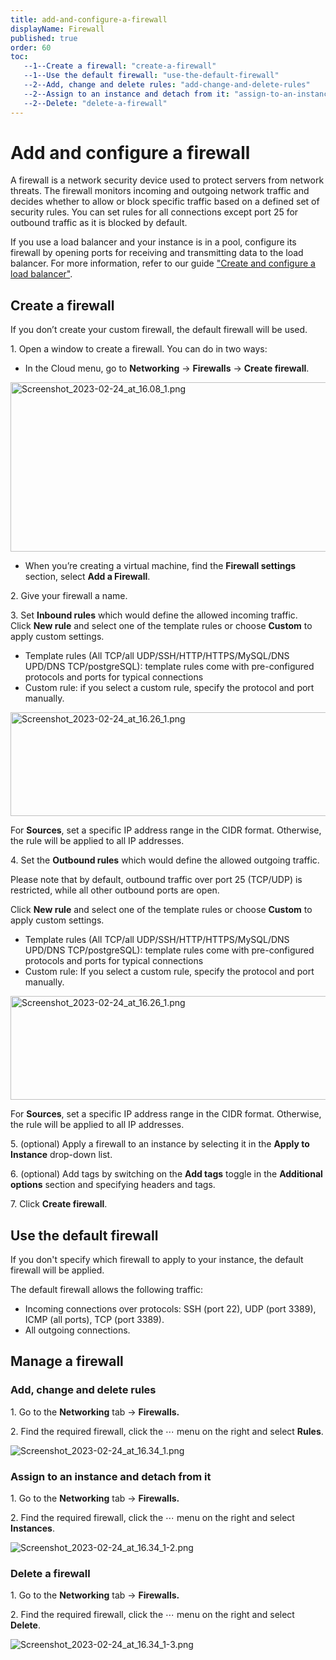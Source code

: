 ```yaml
---
title: add-and-configure-a-firewall
displayName: Firewall
published: true
order: 60
toc:
   --1--Create a firewall: "create-a-firewall"
   --1--Use the default firewall: "use-the-default-firewall"
   --2--Add, change and delete rules: "add-change-and-delete-rules"
   --2--Assign to an instance and detach from it: "assign-to-an-instance-and-detach-from-it"
   --2--Delete: "delete-a-firewall"
---
```

# Add and configure a firewall

A firewall is a network security device used to protect servers from network threats. The firewall monitors incoming and outgoing network traffic and decides whether to allow or block specific traffic based on a defined set of security rules. You can set rules for all connections except port 25 for outbound traffic as it is blocked by default.

If you use a load balancer and your instance is in a pool, configure its firewall by opening ports for receiving and transmitting data to the load balancer. For more information, refer to our guide <a href=“https://gcore.com/docs/cloud/networking/create-and-configure-a-load-balancer” target="_blank">"Create and configure a load balancer"</a>.

## Create a firewall

If you don’t create your custom firewall, the default firewall will be used.

1\. Open a window to create a firewall. You can do in two ways:

*   In the Cloud menu, go to **Networking** → **Firewalls** → **Create firewall**.  

 <img src="https://support.gcore.com/hc/article_attachments/13257548714001" alt="Screenshot_2023-02-24_at_16.08_1.png" width="580" height="271">  
    
*   When you’re creating a virtual machine, find the **Firewall settings** section, select **Add a Firewall**. 

2\. Give your firewall a name. 

3\. Set **Inbound rules** which would define the allowed incoming traffic.  
Click **New rule** and select one of the template rules or choose **Custom** to apply custom settings.

*   Template rules (All TCP/all UDP/SSH/HTTP/HTTPS/MySQL/DNS UPD/DNS TCP/postgreSQL): template rules come with pre-configured protocols and ports for typical connections 
*   Custom rule: if you select a custom rule, specify the protocol and port manually. 

<img src="https://support.gcore.com/hc/article_attachments/13257703188369" alt="Screenshot_2023-02-24_at_16.26_1.png" width="569" height="166">

For **Sources**, set a specific IP address range in the CIDR format. Otherwise, the rule will be applied to all IP addresses. 

4\. Set the **Outbound rules** which would define the allowed outgoing traffic.

Please note that by default, outbound traffic over port 25 (TCP/UDP) is restricted, while all other outbound ports are open.

Click **New rule** and select one of the template rules or choose **Custom** to apply custom settings.

*   Template rules (All TCP/all UDP/SSH/HTTP/HTTPS/MySQL/DNS UPD/DNS TCP/postgreSQL): template rules come with pre-configured protocols and ports for typical connections 
*   Custom rule: If you select a custom rule, specify the protocol and port manually.

<img src="https://support.gcore.com/hc/article_attachments/13257703188369" alt="Screenshot_2023-02-24_at_16.26_1.png" width="569" height="166">

For **Sources**, set a specific IP address range in the CIDR format. Otherwise, the rule will be applied to all IP addresses. 

5\. (optional) Apply a firewall to an instance by selecting it in the **Apply to Instance** drop-down list.

6\. (optional) Add tags by switching on the **Add tags** toggle in the **Additional options** section and specifying headers and tags. 

7\. Click **Create firewall**.

## Use the default firewall

If you don't specify which firewall to apply to your instance, the default firewall will be applied.

The default firewall allows the following traffic:

*   Incoming connections over protocols: SSH (port 22), UDP (port 3389), ICMP (all ports), TCP (port 3389).
*   All outgoing connections.

## Manage a firewall

### Add, change and delete rules

1\. Go to the **Networking** tab → **Firewalls.**

2\. Find the required firewall, click the ⋯ menu on the right and select **Rules**.

<img src="https://support.gcore.com/hc/article_attachments/13257832035729" alt="Screenshot_2023-02-24_at_16.34_1.png">

### Assign to an instance and detach from it

1\. Go to the **Networking** tab → **Firewalls.**

2\. Find the required firewall, click the ⋯ menu on the right and select **Instances**.

<img src="https://support.gcore.com/hc/article_attachments/13258087088401" alt="Screenshot_2023-02-24_at_16.34_1-2.png">

### Delete a firewall

1\. Go to the **Networking** tab → **Firewalls.**

2\. Find the required firewall, click the ⋯ menu on the right and select **Delete**.

<img src="https://support.gcore.com/hc/article_attachments/13258132640145" alt="Screenshot_2023-02-24_at_16.34_1-3.png">
